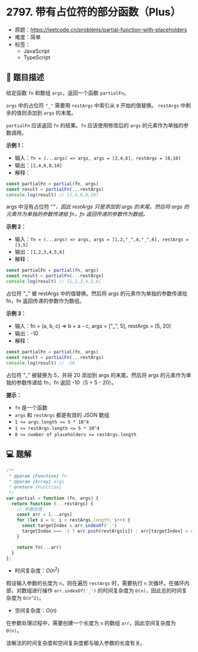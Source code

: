 # 2797. 带有占位符的部分函数（Plus）

- 原题：https://leetcode.cn/problems/partial-function-with-placeholders
- 难度：简单
- 标签：
  - JavaScript
  - TypeScript

## 📝 题目描述

给定函数 `fn` 和数组 `args`，返回一个函数 `partialFn`。

`args` 中的占位符 `"_"` 需要用 `restArgs` 中索引从 `0` 开始的值替换。 `restArgs` 中剩余的值则添加到 `args` 的末尾。

`partialFn` 应该返回 `fn` 的结果。`fn` 应该使用修改后的 `args` 的元素作为单独的参数调用。

**示例 1：**

- 输入：`fn = (...args) => args, args = [2,4,6], restArgs = [8,10]`
- 输出：`[2,4,6,8,10]`
- 解释：

```js
const partialFn = partial(fn, args)
const result = partialFn(...restArgs)
console.log(result) // [2,4,6,8,10]
```

args 中没有占位符 "_"，因此 restArgs 只是添加到 args 的末尾。然后将 args 的元素作为单独的参数传递给 fn，fn 返回传递的参数作为数组。_

**示例 2：**

- 输入：`fn = (...args) => args, args = [1,2,"_",4,"_",6], restArgs = [3,5]`
- 输出：`[1,2,3,4,5,6]`
- 解释：

```js
const partialFn = partial(fn, args)
const result = partialFn(...restArgs)
console.log(result) // [1,2,3,4,5,6]
```

占位符 "_" 被 restArgs 中的值替换。然后将 args 的元素作为单独的参数传递给 fn，fn 返回传递的参数作为数组。

**示例 3：**

- 输入：fn = (a, b, c) => b + a - c, args = ["_", 5], restArgs = [5, 20]
- 输出：-10
- 解释：

```js
const partialFn = partial(fn, args)
const result = partialFn(...restArgs)
console.log(result) // -10
```

占位符 "_" 被替换为 5，并将 20 添加到 args 的末尾。然后将 args 的元素作为单独的参数传递给 fn，fn 返回 -10（5 + 5 - 20）。

**提示：**

- `fn` 是一个函数
- `args` 和 `restArgs` 都是有效的 JSON 数组
- `1 <= args.length <= 5 * 10^4`
- `1 <= restArgs.length <= 5 * 10^4`
- `0 <= number of placeholders <= restArgs.length`

## 💻 题解

```javascript
/**
 * @param {Function} fn
 * @param {Array} args
 * @return {Function}
 */
var partial = function (fn, args) {
  return function (...restArgs) {
    // 参数处理
    const arr = [...args]
    for (let i = 0; i < restArgs.length; i++) {
      const targetIndex = arr.indexOf('_')
      targetIndex === -1 ? arr.push(restArgs[i]) : arr[targetIndex] = restArgs[i]
    }

    return fn(...arr)
  }
};
```

- 时间复杂度：$O(n^2)$

假设输入参数的长度为 `n`，则在遍历 `restArgs` 时，需要执行 `n` 次循环。在循环内部，对数组进行操作 `arr.indexOf('_')` 的时间复杂度为 `O(n)`，因此总的时间复杂度为 `O(n^2)`。

- 空间复杂度：$O(n)$

在参数处理过程中，需要创建一个长度为 `n` 的数组 `arr`，因此空间复杂度为 `O(n)`。

该解法的时间复杂度和空间复杂度都与输入参数的长度有关。

